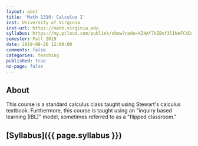 ```yaml
---
layout: post
title: 'Math 1310: Calculus I'
inst: University of Virginia
inst-url: https://math.virginia.edu
syllabus: https://my.pcloud.com/publink/show?code=XZ4Af7kZBef3lINeFCXDaHWQ9oW2V818lHdX
semester: Fall 2019
date: 2019-08-20 12:00:00
comments: false
categories: teaching
published: true
no-page: false
---
```


About
---
This course is a standard calculus class taught using Stewart's calculus textbook. Furthermore, this course is taught using an "inquiry based learning (IBL)" model, sometimes referred to as a "flipped classroom." 

[Syllabus]({{ page.syllabus }})
---
